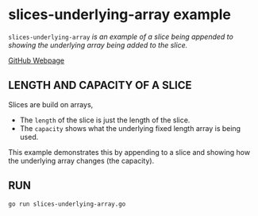 # slices-underlying-array example

`slices-underlying-array` _is an example of
a slice being appended to showing the underlying array
being added to the slice._

[GitHub Webpage](https://jeffdecola.github.io/my-go-examples/)

## LENGTH AND CAPACITY OF A SLICE

Slices are build on arrays,

* The `length` of the slice is just the length of the slice.
* The `capacity` shows what the underlying fixed length array is being used.

This example demonstrates this by appending to a slice and showing how the
underlying array changes (the capacity).

## RUN

```bash
go run slices-underlying-array.go
```
